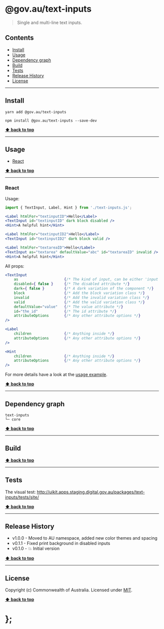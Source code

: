 @gov.au/text-inputs
============

> Single and multi-line text inputs.


## Contents

* [Install](#install)
* [Usage](#usage)
* [Dependency graph](#dependency-graph)
* [Build](#build)
* [Tests](#tests)
* [Release History](#release-history)
* [License](#license)


----------------------------------------------------------------------------------------------------------------------------------------------------------------


## Install


```shell
yarn add @gov.au/text-inputs
```

```shell
npm install @gov.au/text-inputs --save-dev
```


**[⬆ back to top](#contents)**


----------------------------------------------------------------------------------------------------------------------------------------------------------------


## Usage


* [React](#react)


**[⬆ back to top](#contents)**


----------------------------------------------------------------------------------------------------------------------------------------------------------------


### React

Usage:

```jsx
import { TextInput, Label, Hint } from './text-inputs.js';

<Label htmlFor="textinputID">Hello</Label>
<TextInput id="textinputID" dark block disabled />
<Hint>A helpful hint</Hint>

<Label htmlFor="textinputID2">Hello</Label>
<TextInput id="textinputID2" dark block valid />

<Label htmlFor="textareaID">Hello</Label>
<TextInput as="textarea" defaultValue="abc" id="textareaID" invalid />
<Hint>A helpful hint</Hint>


```

All props:

```jsx
<TextInput
	as                     {/* The kind of input, can be either 'input' or 'textarea', default: 'input' */}
	disabled={ false }     {/* The disabled attribute */}
	dark={ false }         {/* A dark variation of the component */}
	block                  {/* Add the block variation class */}
	invalid                {/* Add the invalid variation class */}
	valid                  {/* Add the valid variation class */}
	defaultValue="value"   {/* The value attribute */}
	id="the_id"            {/* The id attribute */}
	attributeOptions       {/* Any other attribute options */}
/>

<Label
	children               {/* Anything inside */}
	attributeOptions       {/* Any other attribute options */}
/>

<Hint
	children               {/* Anything inside */}
	attributeOptions       {/* Any other attribute options */}
/>
```

For more details have a look at the [usage example](https://github.com/govau/uikit/tree/master/packages/control-input/tests/react/index.js).


**[⬆ back to top](#contents)**



----------------------------------------------------------------------------------------------------------------------------------------------------------------


## Dependency graph

```shell
text-inputs
└─ core
```


**[⬆ back to top](#contents)**


----------------------------------------------------------------------------------------------------------------------------------------------------------------


## Build


**[⬆ back to top](#contents)**


----------------------------------------------------------------------------------------------------------------------------------------------------------------


## Tests

The visual test: http://uikit.apps.staging.digital.gov.au/packages/text-inputs/tests/site/


**[⬆ back to top](#contents)**


----------------------------------------------------------------------------------------------------------------------------------------------------------------


## Release History

* v1.0.0 - Moved to AU namespace, added new color themes and spacing
* v0.1.1 - Fixed print background in disabled inputs
* v0.1.0 - 💥 Initial version


**[⬆ back to top](#contents)**


----------------------------------------------------------------------------------------------------------------------------------------------------------------


## License

Copyright (c) Commonwealth of Australia.
Licensed under [MIT](https://raw.githubusercontent.com/govau/uikit/packages/core/master/LICENSE).


**[⬆ back to top](#contents)**

# };
